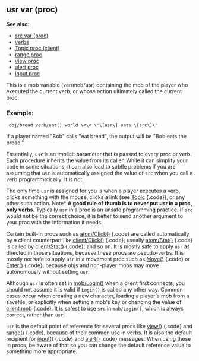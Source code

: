 ## usr var (proc)
**See also:**
*   [src var (proc)](/ref/proc/var/src.md) 
*   [verbs](/ref/verb.md) 
*   [Topic proc (client)](/ref/client/proc/Topic.md) 
*   [range proc](/ref/proc/range.md) 
*   [view proc](/ref/proc/view.md) 
*   [alert proc](/ref/proc/alert.md) 
*   [input proc](/ref/proc/input.md) 


This is a mob variable (var/mob/usr) containing the mob of the
player who executed the current verb, or whose action ultimately called
the current proc.
### Example:

```
 obj/bread verb/eat() world \<\< \"\[usr\] eats \[src\]\"

```
 

If a player named \"Bob\" calls \"eat bread\", the
output will be \"Bob eats the bread.\" 

Essentially, `usr` is an
implicit parameter that is passed to every proc or verb. Each procedure
inherits the value from its caller. While it can simplify your code in
some situations, it can also lead to subtle problems if you are assuming
that `usr` is automatically assigned the value of `src` when you call a
verb programmatically. It is not. 

The only time `usr` is
assigned for you is when a player executes a verb, clicks something with
the mouse, clicks a link (see [Topic](/ref/client/proc/Topic.md) {.code}), or
any other such action.
Note* **A good rule of thumb is to never put usr in a proc, only
verbs.** Typically `usr` in a proc is an unsafe programming practice. If
`src` would not be the correct choice, it is better to send another
argument to your proc with the information it needs. 

Certain
built-in procs such as [atom/Click()](/ref/atom/proc/Click.md) {.code} are
called automatically by a client counterpart like
[client/Click()](/ref/client/proc/Click.md) {.code}; usually
[atom/Stat()](/ref/atom/proc/Click.md) {.code} is called by
[client/Stat()](/ref/client/proc/Click.md) {.code}; and so on. It is mostly
safe to apply `usr` as directed in those situations, because these procs
are pseudo-verbs. It is mostly *not* safe to apply `usr` in a movement
proc such as [Move()](/ref/atom/movable/proc/Move.md) {.code} or
[Enter()](/ref/atom/proc/Enter.md) {.code}, because objs and non-player mobs
may move autonomously without setting `usr`. 

Although `usr` is
often set in [mob/Login()](/ref/mob/proc/Login.md)  when a client first
connects, you should not assume it is valid if `Login()` is called any
other way. Common cases occur when creating a new character, loading a
player\'s mob from a savefile; or explicitly when setting a mob\'s key
or changing the value of [client.mob](/ref/client/var/mob.md) {.code}. It is
safest to use `src` in `mob/Login()`, which is always correct, rather
than `usr`. 

`usr` is the default point of reference for several
procs like [view()](/ref/proc/view.md) {.code} and
[range()](/ref/proc/range.md) {.code}, because of their common use in verbs. It
is also the default recipient for [input()](/ref/proc/input.md) {.code} and
[alert()](/ref/proc/alert.md) .code} messages. When using these in procs, be
aware of that so you can change the default reference value to something
more appropriate.